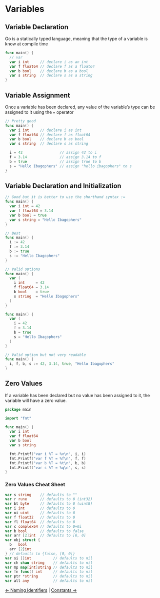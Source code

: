 # Variables

## Variable Declaration

Go is a statically typed language, meaning that the type of a variable is know at compile time

```go
func main() {
  // var
  var i int     // declare i as an int
  var f float64 // declare f as a float64
  var b bool    // declare b as a bool
  var s string  // declare s as a string
}
```

## Variable Assignment

Once a variable has been declared, any value of the variable’s type can be assigned to it using the `=` operator

```go
// Pretty good
func main() {
  var i int     // declare i as int
  var f float64 // declare f as float64
  var b bool    // declare b as bool
  var s string  // declare s as string

  i = 42                 // assign 42 to i
  f = 3.14               // assign 3.14 to f
  b = true               // assign true to b
  s = "Hello Ibagophers" // assign "hello ibagophers" to s
}

```

## Variable Declaration and Initialization

```go
// Good but it is better to use the shorthand syntax :=
func main() {
  var i int = 42
  var f float64 = 3.14
  var b bool = true
  var s string = "Hello Ibagophers"
}
```

```go
// Best
func main() {
  i := 42
  f := 3.14
  b := true
  s := "Hello Ibagophers"
}
```

```go
// Valid options
func main() {
  var (
    i int     = 42
    f float64 = 3.14
    b bool    = true
    s string  = "Hello Ibagophers"
  )
}

func main() {
  var (
    i = 42
    f = 3.14
    b = true
    s = "Hello Ibagophers"
  )
}
```

```go
// Valid option but not very readable
func main() {
  i, f, b, s := 42, 3.14, true, "Hello Ibagophers"
}
```

## Zero Values

If a variable has been declared but no value has been assigned to it, the variable will have a zero value.

```go
package main

import "fmt"

func main() {
  var i int
  var f float64
  var b bool
  var s string

  fmt.Printf("var i %T = %v\n", i, i)
  fmt.Printf("var f %T = %f\n", f, f)
  fmt.Printf("var b %T = %t\n", b, b)
  fmt.Printf("var s %T = %q\n", s, s)
}
```

### Zero Values Cheat Sheet

```go
var s string    // defaults to ""
var r rune      // defaults to 0 (int32)
var bt byte     // defaults to 0 (uint8)
var i int       // defaults to 0
var ui uint     // defaults to 0
var f float32   // defaults to 0
var fl float64  // defaults to 0
var c complex64 // defaults to 0+0i
var b bool      // defaults to false
var arr [2]int  // defaults to [0, 0]
var obj struct {
  b   bool
  arr [2]int
} // defaults to {false, [0, 0]}
var si []int          // defaults to nil
var ch chan string    // defaults to nil
var mp map[int]string // defaults to nil
var fn func() int     // defaults to nil
var ptr *string       // defaults to nil
var all any           // defaults to nil
```

[<- Naming Identifiers](3.%20Naming%20Identifiers.md) | [Constants ->](5.%20Constants.md)
